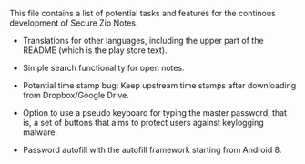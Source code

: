 This file contains a list of potential tasks and features for the continous development of Secure Zip Notes.

- Translations for other languages, including the upper part of the README (which is the play store text).

- Simple search functionality for open notes.

- Potential time stamp bug: Keep upstream time stamps after downloading from Dropbox/Google Drive.

- Option to use a pseudo keyboard for typing the master password, that is, a set of buttons that aims to protect users against keylogging malware.

- Password autofill with the autofill framework starting from Android 8.
